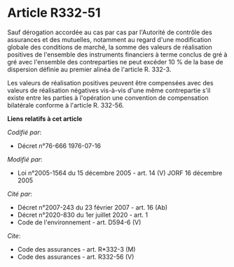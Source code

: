 # Article R332-51

Sauf dérogation accordée au cas par cas par l'Autorité de contrôle des assurances et des mutuelles, notamment au regard d'une
modification globale des conditions de marché, la somme des valeurs de réalisation positives de l'ensemble des instruments
financiers à terme conclus de gré à gré avec l'ensemble des contreparties ne peut excéder 10 % de la base de dispersion
définie au premier alinéa de l'article R. 332-3.

Les valeurs de réalisation positives peuvent être compensées avec des valeurs de réalisation négatives vis-à-vis d'une même
contrepartie s'il existe entre les parties à l'opération une convention de compensation bilatérale conforme à l'article R.
332-56.

**Liens relatifs à cet article**

_Codifié par_:

  - Décret n°76-666 1976-07-16

_Modifié par_:

  - Loi n°2005-1564 du 15 décembre 2005 - art. 14 (V) JORF 16 décembre 2005

_Cité par_:

  - Décret  n°2007-243 du 23 février 2007 - art. 16 (Ab)
  - Décret n°2020-830 du 1er juillet 2020 - art. 1
  - Code de l'environnement - art. D594-6 (V)

_Cite_:

  - Code des assurances - art. R*332-3 (M)
  - Code des assurances - art. R332-56 (V)
